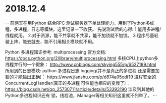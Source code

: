 # 2018.12.4
···
前两天在用Python 结合RPC 测试服务器下单处理能力，用到了Python多线程，多进程，日志等模块。这里记录一下收获。
先说测试后的心得:
1.能用多进程/线程就用。
2.对于资源，能不共享就不共享，能不加锁就不加锁。
3.程序尽量轻装上阵，能去就去，能不引用相关模块就不用。

Python 多进程知识参考:
multiprocessing 官方文档:
https://docs.python.org/2/library/multiprocessing.html
多核CPU上python多线程并行的一个假象：
http://www.cnblogs.com/skying555/p/6527189.html
所用到的日志模块:
python 多进程日志 logging(并不是真正的多进程 还是需要加锁的才能输出正确)：
https://www.jianshu.com/p/d874a05edf19
进程安全的ConcurrentLogHandler(真正的多进程 可性能也相应的变慢了)：
https://blog.csdn.net/qq_25730711/article/details/53393190
涉及到其他的Python多进程知识还有 锁，线程池，Manager等相关知识这里就不列举了。
···
